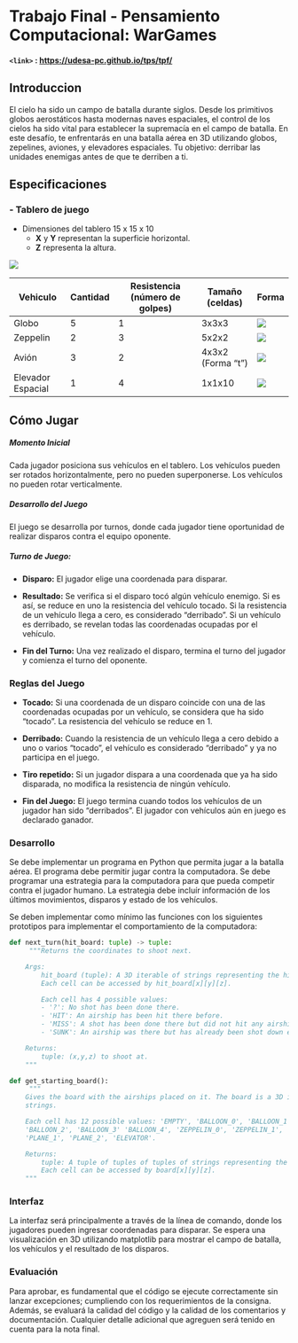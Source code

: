 # Trabajo Final - Pensamiento Computacional: WarGames 

#### `<link>` : <https://udesa-pc.github.io/tps/tpf/> 
##  Introduccion
El cielo ha sido un campo de batalla durante siglos. Desde los primitivos globos aerostáticos hasta modernas naves espaciales, el control de los cielos ha sido vital para establecer la supremacía en el campo de batalla. En este desafío, te enfrentarás en una batalla aérea en 3D utilizando globos, zepelines, aviones, y elevadores espaciales. Tu objetivo: derribar las unidades enemigas antes de que te derriben a ti.

## Especificaciones
### - Tablero de juego
+ Dimensiones del tablero  15 x 15 x 10
	+ **X**  y **Y**  representan la superficie horizontal.
	+ **Z**  representa la altura.
 
![](https://udesa-pc.github.io/tps/tpf/img/board.png)


| Vehiculo  | Cantidad | Resistencia (número de golpes) | Tamaño (celdas) | Forma |
| ------------- | ------------- | ------------- | ------------- | ------------- |
| Globo  | 5 | 1 | 3x3x3 | ![](https://udesa-pc.github.io/tps/tpf/img/balloon.png) |
| Zeppelin  | 2 | 3 | 5x2x2 | ![](https://udesa-pc.github.io/tps/tpf/img/zeppelin.png) |
| Avión  | 3 | 2 | 4x3x2 (Forma “t”) | ![](https://udesa-pc.github.io/tps/tpf/img/plane.png) |
| Elevador Espacial  | 1 | 4 | 1x1x10 | ![](https://udesa-pc.github.io/tps/tpf/img/elevator.png) |

## Cómo Jugar
##### Momento Inicial
Cada jugador posiciona sus vehículos en el tablero. Los vehículos pueden ser rotados horizontalmente, pero no pueden superponerse. Los vehículos no pueden rotar verticalmente.

##### Desarrollo del Juego
El juego se desarrolla por turnos, donde cada jugador tiene oportunidad de realizar disparos contra el equipo oponente.

##### Turno de Juego:
+ **Disparo:** El jugador elige una coordenada para disparar.

+ **Resultado:** Se verifica si el disparo tocó algún vehículo enemigo. Si es así, se reduce en uno la resistencia del vehículo tocado. Si la resistencia de un vehículo llega a cero, es considerado “derribado”. Si un vehículo es derribado, se revelan todas las coordenadas ocupadas por el vehículo.

+ **Fin del Turno:** Una vez realizado el disparo, termina el turno del jugador y comienza el turno del oponente.

### Reglas del Juego
+ **Tocado:** Si una coordenada de un disparo coincide con una de las coordenadas ocupadas por un vehículo, se considera que ha sido “tocado”. La resistencia del vehículo se reduce en 1.

+ **Derribado:** Cuando la resistencia de un vehículo llega a cero debido a uno o varios “tocado”, el vehículo es considerado “derribado” y ya no participa en el juego.

+ **Tiro repetido:** Si un jugador dispara a una coordenada que ya ha sido disparada, no modifica la resistencia de ningún vehículo.

+ **Fin del Juego:** El juego termina cuando todos los vehículos de un jugador han sido “derribados”. El jugador con vehículos aún en juego es declarado ganador.

### Desarrollo
Se debe implementar un programa en Python que permita jugar a la batalla aérea. El programa debe permitir jugar contra la computadora. Se debe programar una estrategia para la computadora para que pueda competir contra el jugador humano. La estrategia debe incluír información de los últimos movimientos, disparos y estado de los vehículos.

Se deben implementar como mínimo las funciones con los siguientes prototipos para implementar el comportamiento de la computadora:

```python
def next_turn(hit_board: tuple) -> tuple:
   	 """Returns the coordinates to shoot next.

    Args:
        hit_board (tuple): A 3D iterable of strings representing the hit board.
        Each cell can be accessed by hit_board[x][y][z].

        Each cell has 4 possible values:
        - '?': No shot has been done there.
        - 'HIT': An airship has been hit there before.
        - 'MISS': A shot has been done there but did not hit any airship.
        - 'SUNK': An airship was there but has already been shot down entirely.

    Returns:
        tuple: (x,y,z) to shoot at.
    """
```
</pre>

```python
def get_starting_board():
   	 """
    Gives the board with the airships placed on it. The board is a 3D iterable of 
    strings. 

    Each cell has 12 possible values: 'EMPTY', 'BALLOON_0', 'BALLOON_1',
    'BALLOON_2', 'BALLOON_3' 'BALLOON_4', 'ZEPPELIN_0', 'ZEPPELIN_1', 'PLANE_0',
    'PLANE_1', 'PLANE_2', 'ELEVATOR'.

    Returns:
        tuple: A tuple of tuples of tuples of strings representing the board.
        Each cell can be accessed by board[x][y][z].
    """
```
</pre>

### Interfaz
La interfaz será principalmente a través de la línea de comando, donde los jugadores pueden ingresar coordenadas para disparar. Se espera una visualización en 3D utilizando matplotlib para mostrar el campo de batalla, los vehículos y el resultado de los disparos.

### Evaluación
Para aprobar, es fundamental que el código se ejecute correctamente sin lanzar excepciones; cumpliendo con los requerimientos de la consigna. Además, se evaluará la calidad del código y la calidad de los comentarios y documentación. Cualquier detalle adicional que agreguen será tenido en cuenta para la nota final.
